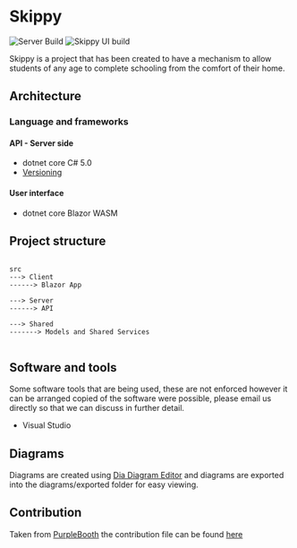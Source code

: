 # Skippy   

![Server Build](https://github.com/leeroya/skippy/workflows/Server%20Build/badge.svg?branch=master)  ![Skippy UI build](https://github.com/leeroya/skippy/workflows/Skippy%20UI%20build/badge.svg?branch=master)


Skippy is a project that has been created to have a mechanism to allow students of any age to complete schooling from the comfort of their home. 


## Architecture

### Language and frameworks

#### API - Server side

- dotnet core C# 5.0
- [Versioning](https://www.jasongaylord.com/blog/2020/09/18/versioning-rest-api-using-aspnet-core)

#### User interface

- dotnet core Blazor WASM

## Project structure

```

src
---> Client
------> Blazor App

---> Server
------> API

---> Shared
-------> Models and Shared Services


```

## Software and tools

Some software tools that are being used, these are not enforced however it can be arranged copied of the software were possible, please email us directly so that we can discuss in further detail.

 * Visual Studio

## Diagrams

Diagrams are created using [Dia Diagram Editor](http://dia-installer.de/) and diagrams are exported into the diagrams/exported folder for easy viewing.

## Contribution

Taken from [PurpleBooth](https://gist.github.com/PurpleBooth/b24679402957c63ec426) the contribution file can be found [here](CONTRIBUTING.md)
